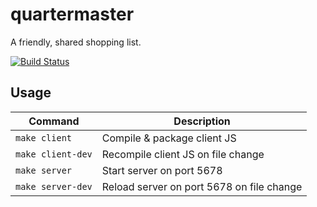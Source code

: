 quartermaster
=============

A friendly, shared shopping list.

[![Build Status](https://travis-ci.org/banterability/quartermaster.svg?branch=master)](https://travis-ci.org/banterability/quartermaster)

## Usage

Command           | Description
-------           | -----------
`make client`     | Compile & package client JS
`make client-dev` | Recompile client JS on file change
`make server`     | Start server on port 5678
`make server-dev` | Reload server on port 5678 on file change
